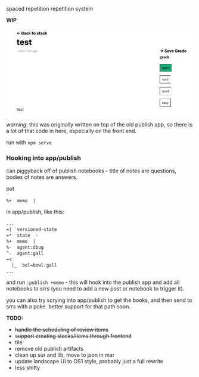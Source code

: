 spaced repetition repetition system

**WIP**

![Item view](screenshot.png)

*warning*: this was originally written on top of the old publish app, so there is a
lot of that code in here, especially on the front end. 

run with `npm serve`

### Hooking into app/publish

can piggyback off of publish notebooks - title of notes are questions, bodies of
notes are answers.

put

`%+  memo  |`

in app/publish, like this:

``` hoon
...
=|  versioned-state
=*  state  -
%+  memo  |
%-  agent:dbug
^-  agent:gall
=<
  |_  bol=bowl:gall
...
```
and run `:publish +memo` - this will hook into the publish app and add all
notebooks to srrs (you need to add a new post or notebook to trigger it). 



you can also try scrying into app/publish to get the books, and then send to
srrs with a poke. better support for that path soon. 


**TODO:**
- ~~handle the scheduling of review items~~
- ~~support creating stacks/items through frontend~~
- tile
- remove old publish artifacts
- clean up sur and lib, move to json in mar
- update landscape UI to OS1 style, probably just a full rewrite
- less shitty
